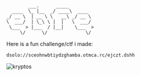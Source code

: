 ```
        ___.      _____         
  ____  \_ |__  _/ ____\  ____  
_/ __ \  | __ \ \   __\ _/ __ \ 
\  ___/  | \_\ \ |  |   \  ___/ 
 \___  > |___  / |__|    \___  >
     \/      \/              \/ 
```

Here is a fun challenge/ctf i made:

`dsolo://sceohnwbtiydzghamba.otmca.rc/ejczt.dshh`

![kryptos](https://upload.wikimedia.org/wikipedia/commons/e/e0/Kryptos_sculptor.jpg)

